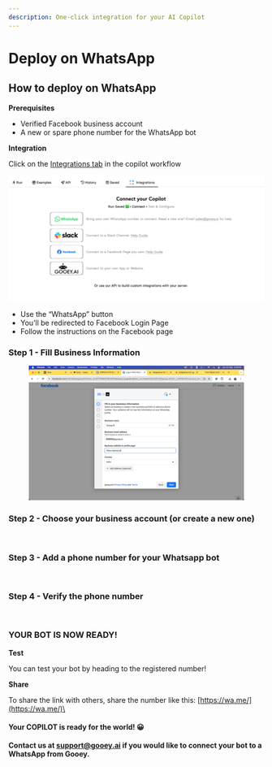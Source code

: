 ```yaml
---
description: One-click integration for your AI Copilot
---
```


# Deploy on WhatsApp

## **How to deploy on WhatsApp** <a href="#rf6x2djyuia6" id="rf6x2djyuia6"></a>

**Prerequisites**

* Verified Facebook business account
* A new or spare phone number for the WhatsApp bot

**Integration**

Click on the [Integrations tab](https://gooey.ai/copilot/integrations/) in the copilot workflow

![](<../../.gitbook/assets/0 (1) (1).png>)

* Use the “WhatsApp” button
* You’ll be redirected to Facebook Login Page
* Follow the instructions on the Facebook page

### Step 1 - Fill Business Information

<figure><img src="../../.gitbook/assets/1 (1).png" alt=""><figcaption></figcaption></figure>

### Step 2 - Choose your business account (or create a new one)

<figure><img src="../../.gitbook/assets/Screenshot 2024-05-29 at 3.35.21 PM.png" alt=""><figcaption></figcaption></figure>

### Step 3 - Add a phone number for your Whatsapp bot&#x20;

<figure><img src="../../.gitbook/assets/Screenshot 2024-05-29 at 3.36.41 PM.png" alt=""><figcaption></figcaption></figure>

### Step 4 - Verify the phone number

<figure><img src="../../.gitbook/assets/Screenshot 2024-05-29 at 3.37.25 PM (1).png" alt=""><figcaption></figcaption></figure>

### **YOUR BOT IS NOW READY!**&#x20;



**Test**

You can test your bot by heading to the registered number!

**Share**

To share the link with others, share the number like this: [https://wa.me/](https://wa.me/)\<number>

#### Your COPILOT is ready for the world! 😀

**Contact us at support@gooey.ai if you would like to connect your bot to a WhatsApp from Gooey.**
